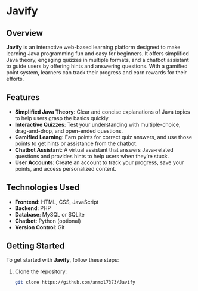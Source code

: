 # **Javify**

## **Overview**
**Javify** is an interactive web-based learning platform designed to make learning Java programming fun and easy for beginners. It offers simplified Java theory, engaging quizzes in multiple formats, and a chatbot assistant to guide users by offering hints and answering questions. With a gamified point system, learners can track their progress and earn rewards for their efforts.

## **Features**
- **Simplified Java Theory**: Clear and concise explanations of Java topics to help users grasp the basics quickly.
- **Interactive Quizzes**: Test your understanding with multiple-choice, drag-and-drop, and open-ended questions.
- **Gamified Learning**: Earn points for correct quiz answers, and use those points to get hints or assistance from the chatbot.
- **Chatbot Assistant**: A virtual assistant that answers Java-related questions and provides hints to help users when they’re stuck.
- **User Accounts**: Create an account to track your progress, save your points, and access personalized content.

## **Technologies Used**
- **Frontend**: HTML, CSS, JavaScript
- **Backend**: PHP
- **Database**: MySQL or SQLite
- **Chatbot**: Python (optional)
- **Version Control**: Git

## **Getting Started**
To get started with **Javify**, follow these steps:

1. Clone the repository:
   ```bash
   git clone https://github.com/anmol7373/Javify

